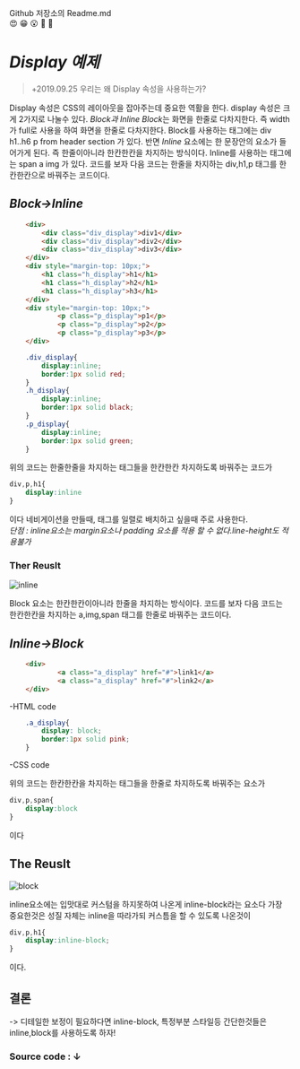 Github 저장소의 Readme.md  
:heart_eyes: :grin: :open_mouth: :muscle: :pig:
# *Display 예제*  
> +2019.09.25 우리는 왜 Display 속성을 사용하는가?

Display 속성은 CSS의 레이아웃을 잡아주는데 중요한 역활을 한다.
display 속성은 크게 2가지로 나눌수 있다.
*Block과 Inline*
*Block*는 화면을 한줄로 다차지한다. 즉 width가 full로 사용을 하여 화면을 한줄로 다차지한다.
Block를 사용하는 태그에는
div h1..h6 p from header section 가 있다.
반면 *Inline* 요소에는
한 문장안의 요소가 들어가게 된다. 즉 한줄이아니라 한칸한칸을 차지하는 방식이다.
Inline를 사용하는 태그에는
span a img 가 있다.
코드를 보자
다음 코드는 한줄을 차지하는 div,h1,p 태그를 한칸한칸으로 바꿔주는 코드이다.  
## *Block->Inline*
```html
    <div>
        <div class="div_display">div1</div>
        <div class="div_display">div2</div>
        <div class="div_display">div3</div>
    </div>
    <div style="margin-top: 10px;">
        <h1 class="h_display">h1</h1>
        <h1 class="h_display">h2</h1>
        <h1 class="h_display">h3</h1>
    </div>
    <div style="margin-top: 10px;">
            <p class="p_display">p1</p>
            <p class="p_display">p2</p>
            <p class="p_display">p3</p>
    </div>
```

```css
    .div_display{
        display:inline;
        border:1px solid red;
    }
    .h_display{
        display:inline;
        border:1px solid black;
    }
    .p_display{
        display:inline;
        border:1px solid green;
    }
```
위의 코드는 한줄한줄을 차지하는 태그들을 한칸한칸 차지하도록 바꿔주는 코드가
```css
div,p,h1{
    display:inline
}
```
이다
네비게이션을 만들때, 태그를 일렬로 배치하고 싶을때 주로 사용한다.  
*단점 : inline요소는 margin요소나 padding 요소를 적용 할 수 없다.line-height도 적용불가*
### Ther Reuslt
![inline](https://user-images.githubusercontent.com/32647144/65559378-6c245980-df75-11e9-9255-1acb6228987f.png)

Block 요소는 한칸한칸이아니라 한줄을 차지하는 방식이다.
코드를 보자
다음 코드는 한칸한칸을 차지하는 a,img,span 태그를 한줄로 바꿔주는 코드이다. 
## *Inline->Block*
```html
    <div>
            <a class="a_display" href="#">link1</a>
            <a class="a_display" href="#">link2</a>
    </div>
```
-HTML code 
```css
    .a_display{
        display: block;
        border:1px solid pink;
    }
```
-CSS code  

위의 코드는 한칸한칸을 차지하는 태그들을 한줄로 차지하도록 바꿔주는 요소가
```css
div,p,span{
    display:block
}
```
이다
## The Reuslt
![block](https://user-images.githubusercontent.com/32647144/65559377-6c245980-df75-11e9-9ab0-b35c91519642.png)

inline요소에는 입맛대로 커스텀을 하지못하여 나온게 inline-block라는 요소다
가장 중요한것은 성질 자체는 inline을 따라가되 커스틈을 할 수 있도록 나온것이
```css
div,p,h1{
    display:inline-block;
}
```
이다.

## 결론 
-> 디테일한 보정이 필요하다면 inline-block, 특정부분 스타일등 간단한것들은 inline,block를 사용하도록 하자!
### Source code : ↓
